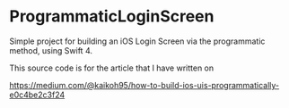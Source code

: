 # ProgrammaticLoginScreen
Simple project for building an iOS Login Screen via the programmatic method, using Swift 4.

This source code is for the article that I have written on 

https://medium.com/@kaikoh95/how-to-build-ios-uis-programmatically-e0c4be2c3f24
